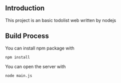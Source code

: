 ## Introduction

This project is an basic todolist web written by nodejs

## Build Process

You can install npm package with
```
npm install
```
You can open the server with
```
node main.js
```
